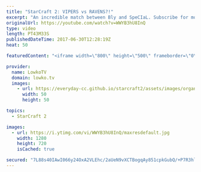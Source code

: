 ```yaml
---
title: "StarCraft 2: VIPERS vs RAVENS?!"
excerpt: "An incredible match between Bly and SpeCIaL. Subscribe for more videos: http://lowko.tv/youtube Zest vs aLive: https://goo.gl/fZqtFq  Easily one of the closest macro games between Terran and Zerg in all of StarCraft 2. In this match MajOr (also known as WinDy, Terran, Princess, Britney, Kitty, Memory,"
originalUrl: https://youtube.com/watch?v=WWYB3hU8InQ
type: video
length: PT43M33S
publishedDateTime: 2017-06-30T12:28:19Z
heat: 50

featuredContent: "<iframe width=\"800\" height=\"500\" frameborder=\"0\" src=\"https://www.youtube.com/embed/WWYB3hU8InQ\" allow=\"accelerometer; autoplay; encrypted-media; gyroscope; picture-in-picture\" allowfullscreen></iframe>"

provider:
  name: LowkoTV
  domain: lowko.tv
  images:
    - url: https://everyday-cc.github.io/starcraft2/assets/images/organizations/lowko.tv-50x50.jpg
      width: 50
      height: 50

topics:
  - StarCraft 2

images:
  - url: https://i.ytimg.com/vi/WWYB3hU8InQ/maxresdefault.jpg
    width: 1280
    height: 720
    isCached: true

secured: "7L88s40IAwI066y24OxA2VLEhc/2aUeN9vXCTBogqAy851cpkGubQ/+P7R3hlBEcri3KRlvBJRT1oX8ZzrpmeGNi1jK0Dp251/QHISHXKKTAhcjSImTCprKWyTLnL/sfLLjap3c3DIQwNyUPIaP+ybTVGrcG/HSorjtAZhmKxoCLPSVSwRDnS87RNBSbO2zs3T6CZMcTt6iyD/OpYmqQBq5XUeNbEJk6vEzfAJAzWlWqLF6KtHAEr6rZIo0bsUEJ6mC06Qn/bzHsFEZiwxyFiQycvLE67U7BYN+fMJQdDZy1Ld2ud+x3NrRdQY5pAPjkJYY1/cGEq+lOSL++tSTagJBcw8gibaGBUmjRCtH+RY4La4JRSlZ1hITKCJkc5QsgWH+h6789PmdGg8sAAHusXCHN5xlz0VYC5m5ot2pFgzog31HbZnoP4XAK5xZf9fjO;+gchphtxI9F65eOwbnwUVw=="
---
```


